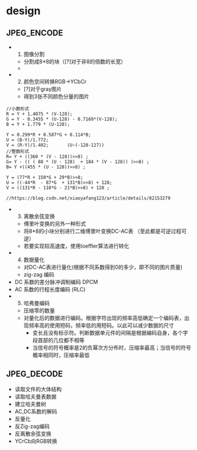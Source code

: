 # design

## JPEG_ENCODE
- 1. 图像分割
  - 分割成8*8的块（[?]对于非8的倍数的长宽）
  -
- 2. 颜色空间转换RGB->YCbCr
  - [?]对于gray图片
  - 得到3张不同颜色分量的图片
```
//小数形式
R = Y + 1.4075 * (V-128);  
G = Y - 0.3455 * (U-128) - 0.7169*(V-128);  
B = Y + 1.779 * (U-128);  

Y = 0.299*R + 0.587*G + 0.114*B;
U = (B-Y)/1.772;    
V = (R-Y)/1.402;       (U~(-128-127))
//整数形式
R= Y + ((360 * (V - 128))>>8) ;
G= Y - (( ( 88 * (U - 128)  + 184 * (V - 128)) )>>8) ;
B= Y +((455 * (U - 128))>>8) ;

Y = (77*R + 150*G + 29*B)>>8;
U = ((-44*R  - 87*G  + 131*B)>>8) + 128;
V = ((131*R - 110*G - 21*B)>>8) + 128 ;

//https://blog.csdn.net/xiaoyafang123/article/details/82153279
```

- 3. 离散余弦变换
  - 傅里叶变换的另外一种形式
  - 将8*8的小块分别进行二维傅里叶变换DC-AC表 （至此都是可逆过程可逆）
  - 若要实现较高速度，使用loeffler算法进行转化
- 4. 数据量化
  - 对DC-AC表进行量化(根据不同系数得到0的多少，即不同的图片质量)
  - zig-zag 编码
- DC 系数的差分脉冲调制编码 DPCM
- AC 系数的行程长度编码 (RLC)
- 5. 哈弗曼编码
  - 压缩零的数量
  - 对量化后的数据进行编码。根据字符出现的频率高低确定一个编码表，出现频率高的使用短码，频率低的用短码。以此可以减少数据的尺寸
    - 变长且没有标示符。判断数据单元件的间隔是根据编码自身，各个字段首部的几位都不相等
    - 当信号的符号概率是2的负幂次方分布时，压缩率最高；当信号的符号概率相同时，压缩率最低

## JPEG_DECODE
- 读取文件的大体结构
- 读取哈夫曼表数据
- 建立哈夫曼树
- AC,DC系数的解码
- 反量化
- 反Zig-zag编码
- 反离散余弦变换
- YCrCb向RGB转换
